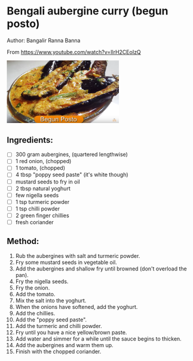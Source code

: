 # Bengali aubergine curry (begun posto)
Author: Bangalir Ranna Banna

From https://www.youtube.com/watch?v=IlrH2CEoIzQ

<img src='../recipes/begun-posto.png' width='300px'>


## Ingredients:
- [ ] 300 gram aubergines, (quartered lengthwise)
- [ ] 1 red onion, (chopped)
- [ ] 1 tomato, (chopped)
- [ ] 4 tbsp "poppy seed paste" (it's white though)
- [ ] mustard seeds to fry in oil
- [ ] 2 tbsp natural yoghurt
- [ ] few nigella seeds
- [ ] 1 tsp turmeric powder
- [ ] 1 tsp chilli powder
- [ ] 2 green finger chillies
- [ ] fresh coriander

## Method:
1. Rub the aubergines with salt and turmeric powder.
2. Fry some mustard seeds in vegetable oil.
3. Add the aubergines and shallow fry until browned (don't overload the pan).
4. Fry the nigella seeds.
5. Fry the onion.
6. Add the tomato.
7. Mix the salt into the yoghurt.
8. When the onions have softened, add the yoghurt.
9. Add the chillies.
10. Add the "poppy seed paste".
11. Add the turmeric and chilli powder.
12. Fry until you have a nice yellow/brown paste.
13. Add water and simmer for a while until the sauce begins to thicken.
14. Add the aubergines and warm them up.
15. Finish with the chopped coriander.
<!--stackedit_data:
eyJoaXN0b3J5IjpbLTE1MTkxNTk2NV19
-->